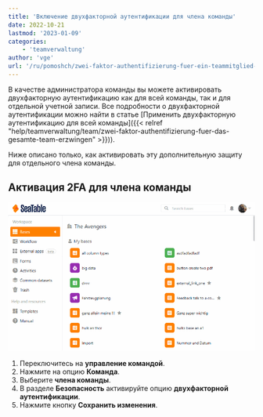 ```yaml
---
title: 'Включение двухфакторной аутентификации для члена команды'
date: 2022-10-21
lastmod: '2023-01-09'
categories:
    - 'teamverwaltung'
author: 'vge'
url: '/ru/pomoshch/zwei-faktor-authentifizierung-fuer-ein-teammitglied-aktivieren'
---
```


В качестве администратора команды вы можете активировать двухфакторную аутентификацию как для всей команды, так и для отдельной учетной записи. Все подробности о двухфакторной аутентификации можно найти в статье [Применить двухфакторную аутентификацию для всей команды]({{< relref "help/teamverwaltung/team/zwei-faktor-authentifizierung-fuer-das-gesamte-team-erzwingen" >}})).

Ниже описано только, как активировать эту дополнительную защиту для отдельного члена команды.

## Активация 2FA для члена команды

![Включите двухфакторную аутентификацию для члена команды](images/Zwei-Faktor-Authentifizierung-fuer-ein-Teammitglied-aktivieren.gif)

1. Переключитесь на **управление командой**.
2. Нажмите на опцию **Команда**.
3. Выберите **члена команды**.
4. В разделе **Безопасность** активируйте опцию **двухфакторной аутентификации**.
5. Нажмите кнопку **Сохранить изменения**.

